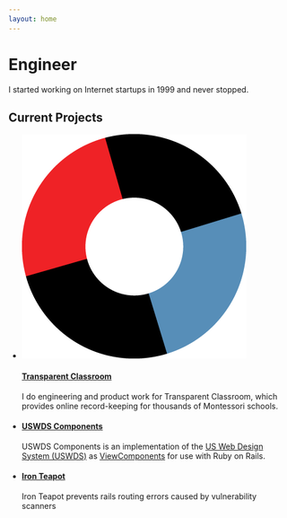 ```yaml
---
layout: home
---
```

# Engineer

I started working on Internet startups in 1999 and never stopped.

## Current Projects

<ul class="usa-collection">
  <li class="usa-collection__item">
    <img
      class="usa-collection__img"
      src="/images/engineer/transparentclassroom.png"
      alt="Transparent Classroom logo"
    />
    <div class="usa-collection__body">
      <h4 class="usa-collection__heading">
        <a class="usa-link" href="https://transparentclassroom.com">
          Transparent Classroom
        </a>
      </h4>
      <p class="usa-collection__description">
        I do engineering and product work for Transparent Classroom, which
        provides online record-keeping for thousands of Montessori schools.
      </p>
    </div>
  </li>

  <li class="usa-collection__item">
    <div class="usa-collection__body">
      <h4 class="usa-collection__heading">
        <a class="usa-link" href="https://transparentclassroom.com">
          USWDS Components
        </a>
      </h4>
      <p class="usa-collection__description">
        USWDS Components is an implementation of the <a
        href="https://designsystem.digital.gov/">US Web Design System
        (USWDS)</a> as <a href="https://viewcomponent.org/">ViewComponents</a>
        for use with Ruby on Rails.
      </p>
    </div>
  </li>

  <li class="usa-collection__item">
    <div class="usa-collection__body">
      <h4 class="usa-collection__heading">
        <a class="usa-link" href="https://github.com/TalariaSoftware/iron_teapot">
          Iron Teapot
        </a>
      </h4>
      <p class="usa-collection__description">
        Iron Teapot prevents rails routing errors caused by vulnerability
        scanners
      </p>
    </div>
  </li>

  <!--li class="usa-collection__item">
    <div class="usa-collection__body">
      <h4 class="usa-collection__heading">
        <a class="usa-link" href="https://somebadapples.org">
          Some Bad Apples
        </a>
      </h4>
      <p class="usa-collection__description">

      </p>
    </div>
  </li-->
</ul>
